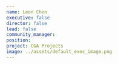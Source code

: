 ```yaml
---
name: Leon Chen
executive: false
director: false
lead: false
community_manager: 
position:  
project: CGA Projects
image: ../assets/default_exec_image.png
---
```

